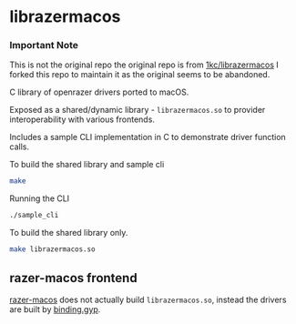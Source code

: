 # librazermacos

### Important Note
This is not the original repo the original repo is from [1kc/librazermacos](https://github.com/1kc/librazermacos) I forked this repo to maintain it as the original seems to be abandoned.

C library of openrazer drivers ported to macOS.

Exposed as a shared/dynamic library - `librazermacos.so` to provider interoperability with various frontends.

Includes a sample CLI implementation in C to demonstrate driver function calls.

To build the shared library and sample cli
```bash
make
```
Running the CLI
```bash
./sample_cli
```

To build the shared library only.
```bash
make librazermacos.so
```

## razer-macos frontend
[razer-macos](https://github.com/mertkarablt/librazermacos) does not actually build `librazermacos.so`, instead the drivers are built by [binding.gyp](https://github.com/1kc/razer-macos/blob/master/binding.gyp).
